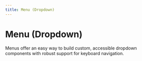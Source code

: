 ```yaml
---
title: Menu (Dropdown)
---
```


# Menu (Dropdown)

Menus offer an easy way to build custom, accessible dropdown components with robust support for keyboard navigation.
